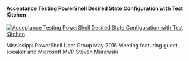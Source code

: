 ﻿#### Acceptance Testing PowerShell Desired State Configuration with Test Kitchen

[![Acceptance Testing PowerShell Desired State Configuration with Test Kitchen](https://i3.ytimg.com/vi/VDUHvsOMNOg/hqdefault.jpg "Acceptance Testing PowerShell Desired State Configuration with Test Kitchen")](https://www.youtube.com/watch?v=VDUHvsOMNOg)

Mississippi PowerShell User Group May 2016 Meeting featuring guest speaker and Microsoft MVP Steven Murawski


